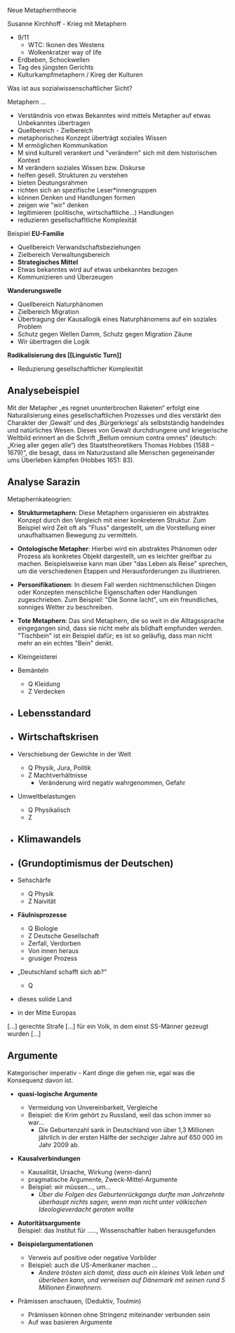 Neue Metapherntheorie

Susanne Kirchhoff - Krieg mit Metaphern
- 9/11
	- WTC: Ikonen des Westens
	- Wolkenkratzer way of life
- Erdbeben, Schockwellen
- Tag des jüngsten Gerichts
- Kulturkampfmetaphern / Kireg der Kulturen

Was ist aus sozialwissenschaftlicher Sicht?

Metaphern ...

- Verständnis von etwas Bekanntes wird mittels Metapher auf etwas Unbekanntes übertragen
- Quellbereich - Zielbereich 
- metaphorisches Konzept überträgt soziales Wissen
- M ermöglichen Kommunikation
- M sind kulturell verankert und "verändern" sich mit dem historischen Kontext
- M verändern soziales Wissen bzw. Diskurse
- helfen gesell. Strukturen zu verstehen
- bieten Deutungsrahmen
- richten sich an spezifische Leser*innengruppen
- können Denken und Handlungen formen 
- zeigen wie "wir" denken
- legitimieren (politische, wirtschaftliche...) Handlungen 
- reduzieren gesellschafltliche Komplexität

Beispiel **EU-Familie**
- Quellbereich Verwandschaftsbeziehungen
- Zielbereich Verwaltungsbereich
- **Strategisches Mittel**
- Etwas bekanntes wird auf etwas unbekanntes bezogen
- Kommunizieren und Überzeugen

**Wanderungswelle**
- Quellbereich Naturphänomen
- Zielbereich Migration
- Übertragung der Kausallogik eines Naturphänomens auf ein soziales Problem
- Schutz gegen Wellen Damm, Schutz gegen Migration Zäune
- Wir übertragen die Logik


**Radikalisierung des [[Linguistic Turn]]**

- Reduzierung gesellschaftlicher Komplexität

## Analysebeispiel

Mit der Metapher „es regnet ununterbrochen Raketen“ erfolgt eine Naturalisierung eines gesellschaftlichen Prozesses und dies verstärkt den Charakter der ‚Gewalt‘ und des ‚Bürgerkriegs‘ als selbstständig handelndes und natürliches Wesen. Dieses von Gewalt durchdrungene und kriegerische Weltbild erinnert an die Schrift „Bellum omnium contra omnes“ (deutsch: „Krieg aller gegen alle“) des Staatstheoretikers Thomas Hobbes (1588 – 1679)“, die besagt, dass im Naturzustand alle Menschen gegeneinander ums Überleben kämpfen (Hobbes 1651: 83).


## Analyse Sarazin

Metaphernkateogrien:

- **Strukturmetaphern**: Diese Metaphern organisieren ein abstraktes Konzept durch den Vergleich mit einer konkreteren Struktur. Zum Beispiel wird Zeit oft als "Fluss" dargestellt, um die Vorstellung einer unaufhaltsamen Bewegung zu vermitteln.
- **Ontologische Metapher**: Hierbei wird ein abstraktes Phänomen oder Prozess als konkretes Objekt dargestellt, um es leichter greifbar zu machen. Beispielsweise kann man über "das Leben als Reise" sprechen, um die verschiedenen Etappen und Herausforderungen zu illustrieren.
- **Personifikationen**: In diesem Fall werden nichtmenschlichen Dingen oder Konzepten menschliche Eigenschaften oder Handlungen zugeschrieben. Zum Beispiel: "Die Sonne lacht", um ein freundliches, sonniges Wetter zu beschreiben.
- **Tote Metaphern**: Das sind Metaphern, die so weit in die Alltagssprache eingegangen sind, dass sie nicht mehr als bildhaft empfunden werden. "Tischbein" ist ein Beispiel dafür; es ist so geläufig, dass man nicht mehr an ein echtes "Bein" denkt.

- Kleingeisterei
- Bemänteln
	- Q Kleidung
	- Z Verdecken
- Lebensstandard
	- 
- Wirtschaftskrisen
	- 
- Verschiebung der Gewichte in der Welt
	- Q Physik, Jura, Politik
	- Z Machtverhältnisse
		- Veränderung wird negativ wahrgenommen, Gefahr
- Umweltbelastungen
	- Q Physikalisch
	- Z 
- Klimawandels
	- 
- (Grundoptimismus der Deutschen)
	- 
- Sehschärfe
	- Q Physik
	- Z Naivität
- **Fäulnisprozesse**
	- Q Biologie
	- Z Deutsche Gesellschaft
	- Zerfall, Verdorben
	- Von innen heraus
	- grusiger Prozess

- „Deutschland schafft sich ab?“
	- Q 
- dieses solide Land
- in der Mitte Europas

[...] gerechte Strafe [...] für ein Volk, in dem einst SS-Männer gezeugt wurden [...]


## Argumente

Kategorischer imperativ - Kant
dinge die gehen nie, egal was die Konsequenz davon ist.


- **quasi-logische Argumente**  
	- Vermeidung von Unvereinbarkeit, Vergleiche  
	- Beispiel: die Krim gehört zu Russland, weil das schon immer so war…
		- Die Geburtenzahl sank in Deutschland von über 1,3 Millionen jährlich in der ersten Hälfte der sechziger Jahre auf 650 000 im Jahr 2009 ab.
- **Kausalverbindungen**  
	- Kausalität, Ursache, Wirkung (wenn-dann)  
	- pragmatische Argumente, Zweck-Mittel-Argumente   
	- Beispiel: wir müssen…, um…
		- *Über die Folgen des Geburtenrückgangs durfte man Jahrzehnte überhaupt nichts sagen, wenn man nicht unter völkischen Ideologieverdacht geraten wollte*
- **Autoritätsargumente**  
Beispiel: das Institut für ….., Wissenschaftler haben herausgefunden
- **Beispielargumentationen**  
	- Verweis auf positive oder negative Vorbilder  
	- Beispiel: auch die US-Amerikaner machen ...
		- *Andere trösten sich damit, dass auch ein kleines Volk leben und überleben kann, und verweisen auf Dänemark mit seinen rund 5 Millionen Einwohnern.*


- Prämissen anschauen, (Deduktiv, Toulmin)
	- Prämissen können ohne Stringenz miteinander verbunden sein
	- Auf was basieren Argumente




